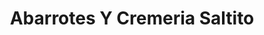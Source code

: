 ---
title: "Abarrotes Y Cremeria Saltito"
url: /tizayuca/abarrotes-y-cremeria-saltito/
shop: Dorfladen
---